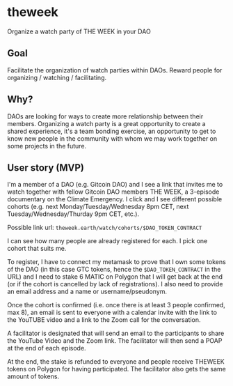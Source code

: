 # theweek
Organize a watch party of THE WEEK in your DAO

## Goal
Facilitate the organization of watch parties within DAOs. Reward people for organizing / watching / facilitating.

## Why?
DAOs are looking for ways to create more relationship between their members. Organizing a watch party is a great opportunity to create a shared experience, it's a team bonding exercise, an opportunity to get to know new people in the community with whom we may work together on some projects in the future.

## User story (MVP)

I'm a member of a DAO (e.g. Gitcoin DAO) and I see a link that invites me to watch together with fellow Gitcoin DAO members THE WEEK, a 3-episode documentary on the Climate Emergency. I click and I see different possible cohorts (e.g. next Monday/Tuesday/Wednesday 8pm CET, next Tuesday/Wednesday/Thurday 9pm CET, etc.).

Possible link url: `theweek.earth/watch/cohorts/$DAO_TOKEN_CONTRACT`

I can see how many people are already registered for each. I pick one cohort that suits me.

To register, I have to connect my metamask to prove that I own some tokens of the DAO (in this case GTC tokens, hence the `$DAO_TOKEN_CONTRACT` in the URL) and I need to stake 6 MATIC on Polygon that I will get back at the end (or if the cohort is cancelled by lack of registrations). I also need to provide an email address and a name or username/pseudonym.

Once the cohort is confirmed (i.e. once there is at least 3 people confirmed, max 8), an email is sent to everyone with a calendar invite with the link to the YouTUBE video and a link to the Zoom call for the conversation. 

A facilitator is designated that will send an email to the participants to share the YouTube Video and the Zoom link.
The facilitator will then send a POAP at the end of each episode.

At the end, the stake is refunded to everyone and people receive THEWEEK tokens on Polygon for having participated.
The facilitator also gets the same amount of tokens.

